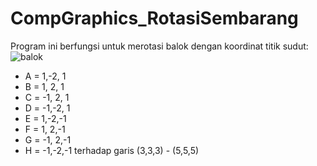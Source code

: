 # CompGraphics_RotasiSembarang

Program ini berfungsi untuk merotasi balok dengan koordinat titik sudut:
![balok](https://user-images.githubusercontent.com/72736940/159197891-cbf0087b-a024-4b78-a79e-54b9553ab638.jpg)
- A =  1,-2, 1
- B =  1, 2, 1
- C = -1, 2, 1
- D = -1,-2, 1
- E =  1,-2,-1
- F =  1, 2,-1
- G = -1, 2,-1
- H = -1,-2,-1
terhadap garis (3,3,3) - (5,5,5)
